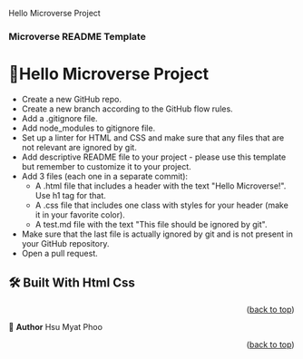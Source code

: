 <a name="readme-top">Hello Microverse Project</a>


<h3><b>Microverse README Template</b></h3>



# 📖Hello Microverse Project<a name="about-project"></a>

<ul>
    <li>Create a new GitHub repo.</li>
     <li>Create a new branch according to the GitHub flow rules.</li> 
     <li>Add a .gitignore file.</li>
     <li>Add node_modules to gitignore file.</li>
     <li>Set up a linter for HTML and CSS and make sure that any files that are not relevant are ignored by git.</li>
     <li>Add descriptive README file to your project - please use this template but remember to customize it to your project.</li>
     <li>
        Add 3 files (each one in a separate commit):
         <ul>
             <li> A .html file that includes a header with the text "Hello Microverse!". Use h1 tag for that.</li>
             <li> A .css file that includes one class with styles for your header (make it in your favorite color).</li>
             <li> A test.md file with the text "This file should be ignored by git".</li>
         </ul>
     </li>
    <li>Make sure that the last file is actually ignored by git and is not present in your GitHub repository.</li>
    <li>Open a pull request.</li>
</ul>



## 🛠 Built With <a name="built-with">Html Css</a>


<p align="right">(<a href="#readme-top">back to top</a>)</p>

<!-- AUTHORS -->
👤 **Author** Hsu Myat Phoo

<p align="right">(<a href="#readme-top">back to top</a>)</p>


